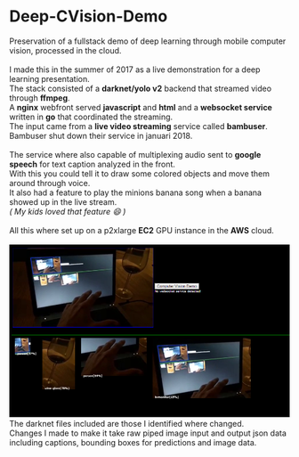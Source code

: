 # Deep-CVision-Demo
Preservation of a fullstack demo of deep learning through mobile computer vision, processed in the cloud.<br><br>
I made this in the summer of 2017 as a live demonstration for a deep learning presentation.<br>
The stack consisted of a **darknet/yolo v2** backend that streamed video through **ffmpeg**.<br>
A **nginx** webfront served **javascript** and **html** and a **websocket service** written in **go** that coordinated the streaming.<br>
The input came from a **live video streaming** service called **bambuser**.<br>
Bambuser shut down their service in januari 2018.<br><br>
The service where also capable of multiplexing audio sent to **google speech** for text caption analyzed in the front.<br>
With this you could tell it to draw some colored objects and move them around through voice.<br>
It also had a feature to play the minions banana song when a banana showed up in the live stream.<br>
*( My kids loved that feature :smile: )*<br><br>
All this where set up on a p2xlarge **EC2** GPU instance in the **AWS** cloud.
<br><br>
![some snapshot from 2017](cvdemo.png)
<br>
The darknet files included are those I identified where changed. <br>
Changes I made to make it take raw piped image input and output json data including captions, bounding boxes for predictions and image data.
